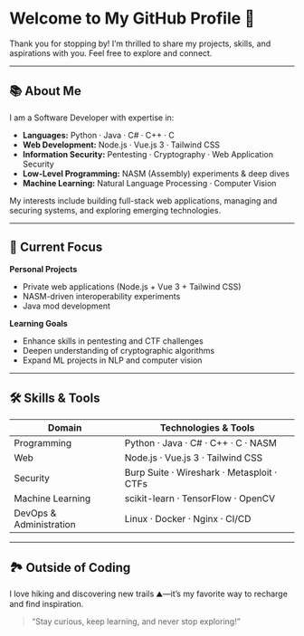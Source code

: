 # Welcome to My GitHub Profile 👋

Thank you for stopping by! I’m thrilled to share my projects, skills, and aspirations with you. Feel free to explore and connect.

---

## 📚 About Me

I am a Software Developer with expertise in:

* **Languages:** Python · Java · C# · C++ · C
* **Web Development:** Node.js · Vue.js 3 · Tailwind CSS
* **Information Security:** Pentesting · Cryptography · Web Application Security
* **Low-Level Programming:** NASM (Assembly) experiments & deep dives
* **Machine Learning:** Natural Language Processing · Computer Vision

My interests include building full-stack web applications, managing and securing systems, and exploring emerging technologies.

---

## 🚀 Current Focus

**Personal Projects**

* Private web applications (Node.js + Vue 3 + Tailwind CSS)
* NASM-driven interoperability experiments
* Java mod development

**Learning Goals**

* Enhance skills in pentesting and CTF challenges
* Deepen understanding of cryptographic algorithms
* Expand ML projects in NLP and computer vision

---

## 🛠️ Skills & Tools

| **Domain**              | **Technologies & Tools**                   |
| ----------------------- | ------------------------------------------ |
| Programming             | Python · Java · C# · C++ · C · NASM        |
| Web                     | Node.js · Vue.js 3 · Tailwind CSS          |
| Security                | Burp Suite · Wireshark · Metasploit · CTFs |
| Machine Learning        | scikit-learn · TensorFlow · OpenCV         |
| DevOps & Administration | Linux · Docker · Nginx · CI/CD             |

---

## 🏞️ Outside of Coding

I love hiking and discovering new trails ⛰️—it’s my favorite way to recharge and find inspiration.


> “Stay curious, keep learning, and never stop exploring!”
